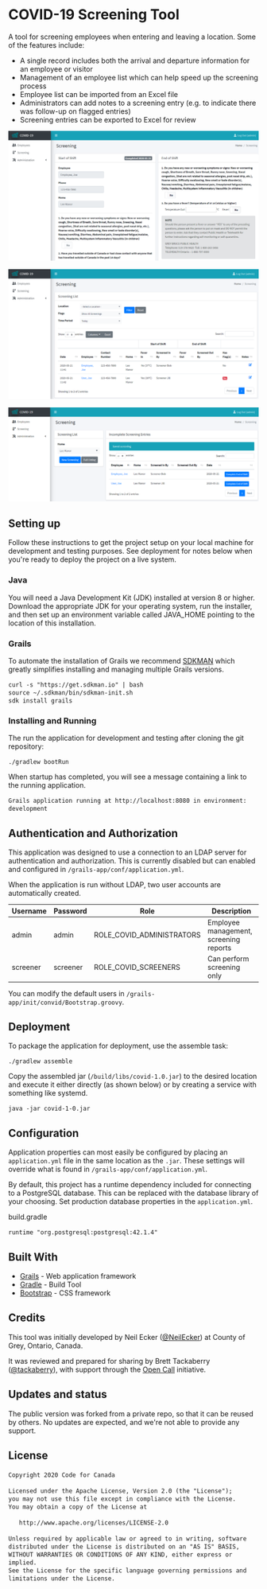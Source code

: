 # COVID-19 Screening Tool

A tool for screening employees when entering and leaving a location.  Some of the features include:

* A single record includes both the arrival and departure information for an employee or visitor
* Management of an employee list which can help speed up the screening process 
* Employee list can be imported from an Excel file
* Administrators can add notes to a screening entry (e.g. to indicate there was follow-up on flagged entries)
* Screening entries can be exported to Excel for review

![Screenshot 1][screen1]

![Screenshot 2][screen2]

![Screenshot 3][screen3]

## Setting up

Follow these instructions to get the project setup on your local machine for development and testing purposes. See deployment for notes below when you're ready to deploy the project on a live system.

### Java

You will need a Java Development Kit (JDK) installed at version 8 or higher. Download the appropriate JDK for your operating system, run the installer, and then set up an environment variable called JAVA_HOME pointing to the location of this installation.

### Grails 

To automate the installation of Grails we recommend [SDKMAN](http://sdkman.io/) which greatly simplifies installing and managing multiple Grails versions.

```
curl -s "https://get.sdkman.io" | bash
source ~/.sdkman/bin/sdkman-init.sh
sdk install grails
```

### Installing and Running

The run the application for development and testing after cloning the git repository:

```
./gradlew bootRun
```  

When startup has completed, you will see a message containing a link to the running application.

```
Grails application running at http://localhost:8080 in environment: development
```

## Authentication and Authorization 

This application was designed to use a connection to an LDAP server for authentication and authorization.  This is currently disabled but can enabled and configured in `/grails-app/conf/application.yml`.

When the application is run without LDAP, two user accounts are automatically created.  

| Username | Password | Role | Description |
| -------- | -------- | ---- | ----------- |
| admin | admin | ROLE_COVID_ADMINISTRATORS | Employee management, screening reports |
| screener | screener | ROLE_COVID_SCREENERS | Can perform screening only |

You can modify the default users in `/grails-app/init/convid/Bootstrap.groovy`.


## Deployment

To package the application for deployment, use the assemble task:

```
./gradlew assemble
```

Copy the assembled jar (`/build/libs/covid-1.0.jar`) to the desired location and execute it either directly (as shown below) or by creating a service with something like systemd.

```
java -jar covid-1-0.jar
```

## Configuration 

Application properties can most easily be configured by placing an `application.yml` file in the same location as the `.jar`.  These settings will override what is found in `/grails-app/conf/application.yml`.

By default, this project has a runtime dependency included for connecting to a PostgreSQL database.  This can be replaced with the database library of your choosing.  Set production database properties in the `application.yml`.

build.gradle
```
runtime "org.postgresql:postgresql:42.1.4"
```

## Built With

* [Grails](https:/grails.org) - Web application framework
* [Gradle](https://gradle.org) - Build Tool
* [Bootstrap](https://getbootstrap.com/) - CSS framework



## Credits

This tool was initially developed by Neil Ecker ([@NeilEcker](https://github.com/NeilEcker)) at County of Grey, Ontario, Canada.

It was reviewed and prepared for sharing by Brett Tackaberry ([@tackaberry](https://github.com/tackaberry)), with support through the [Open Call](https://opencall-appelouvert.alpha.canada.ca/) initiative.


## Updates and status

The public version was forked from a private repo, so that it can be reused by others. No updates are expected, and we're not able to provide any support.


## License

    Copyright 2020 Code for Canada

    Licensed under the Apache License, Version 2.0 (the "License");
    you may not use this file except in compliance with the License.
    You may obtain a copy of the License at

       http://www.apache.org/licenses/LICENSE-2.0

    Unless required by applicable law or agreed to in writing, software
    distributed under the License is distributed on an "AS IS" BASIS,
    WITHOUT WARRANTIES OR CONDITIONS OF ANY KIND, either express or implied.
    See the License for the specific language governing permissions and
    limitations under the License.


[screen1]: screenshot1.png "Screenshot 1"
[screen2]: screenshot2.png "Screenshot 2"
[screen3]: screenshot3.png "Screenshot 3"
